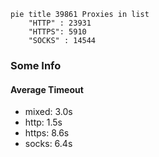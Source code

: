 
```mermaid
pie title 39861 Proxies in list
    "HTTP" : 23931
    "HTTPS": 5910
    "SOCKS" : 14544
```

### Some Info
#### Average Timeout

- mixed: 3.0s
- http: 1.5s
- https: 8.6s
- socks: 6.4s